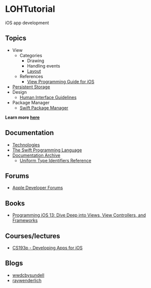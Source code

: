 # LOHTutorial

iOS app development

## Topics

* View
  - Categories
    - Drawing
    - Handling events
    - [Layout](https://github.com/LockedOutofHeaven/LOHTutorial/wiki/Layout)
  - References
    - [View Programming Guide for iOS](https://developer.apple.com/library/archive/documentation/WindowsViews/Conceptual/ViewPG_iPhoneOS/Introduction/Introduction.html#//apple_ref/doc/uid/TP40009503-CH1-SW2)
* [Persistent Storage](https://github.com/LockedOutofHeaven/LOHTutorial/wiki/Persistent-Storage)
* Design
  - [Human Interface Guidelines](https://developer.apple.com/design/human-interface-guidelines/)
* Package Manager
  - [Swift Package Manager](https://swift.org/package-manager/)

**Learn more [here](https://github.com/LockedOutofHeaven/LOHTutorial/wiki)**

## Documentation

* [Technologies](https://developer.apple.com/documentation/technologies)
* [The Swift Programming Language](https://docs.swift.org/swift-book/)
* [Documentation Archive](https://developer.apple.com/library/archive/navigation/)
  - [Uniform Type Identifiers Reference](https://developer.apple.com/library/archive/documentation/Miscellaneous/Reference/UTIRef/Introduction/Introduction.html#//apple_ref/doc/uid/TP40009257)

## Forums

* [Apple Developer Forums](https://developer.apple.com/forums/)

## Books

* [Programming iOS 13: Dive Deep into Views, View Controllers, and Frameworks](https://www.amazon.com/Programming-iOS-13-Controllers-Frameworks/dp/1492074616)

## Courses/lectures

* [CS193p - Developing Apps for iOS](https://cs193p.sites.stanford.edu/)

## Blogs

* [wwdcbysundell](https://wwdcbysundell.com/)
* [raywenderlich](https://www.raywenderlich.com/ios/articles)